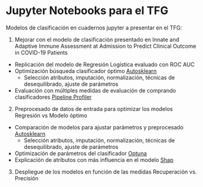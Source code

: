# Jupyter Notebooks para el TFG

Modelos de clasificación en cuadernos jupyter a presentar en el TFG:

1. Mejorar con el modelo de clasificación presentado en Innate and Adaptive Immune Assessment at Admission to
Predict Clinical Outcome in COVID-19 Patients
  - Replicación del modelo de Regresión Logística evaluado con ROC AUC
  - Optimización búsqueda clasificador óptimo [Autosklearn](https://automl.github.io/auto-sklearn/master/)
    - Selección atributos, imputación, normalización, técnicas de desequilibrado, ajuste de parámetros
  - Evaluación con múltiples medidas de evaluación de comprando clasificadores [Pipeline Profiler](https://towardsdatascience.com/exploring-auto-sklearn-models-with-pipelineprofiler-5b2c54136044/)
2. Preprocesado de datos de entrada para optimizar los modelos  Regresión vs Modelo óptimo 
  - Comparación de modelos para ajustar parámetros y preprocesado [Autosklearn](https://automl.github.io/auto-sklearn/master/)
    - Selección atributos, imputación, normalización, técnicas de desequilibrado, ajuste de parámetros  
  - Optimización de parámetros del clasificador [Optuna](https://optuna.org/)
  - Explicación de atributos con más influencia en el modelo [Shap](https://github.com/slundberg/shap) 
  
3. Despliegue de los modelos en función de las medidas Recuperación vs. Precisión




